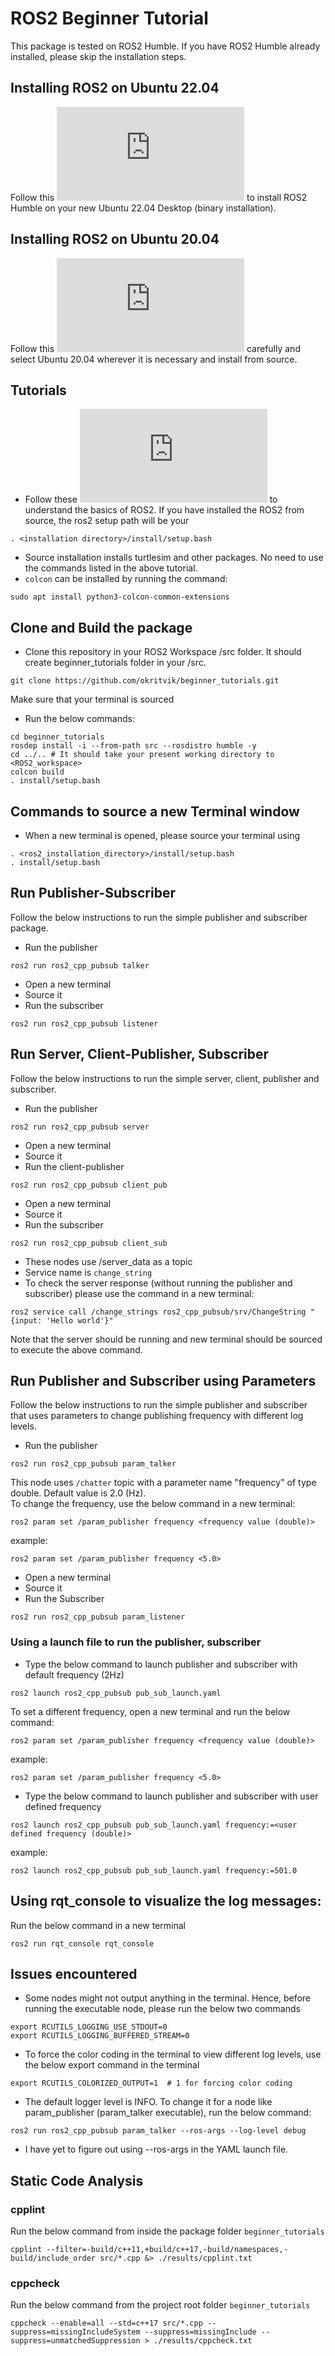 # ROS2 Beginner Tutorial
This package is tested on ROS2 Humble. If you have ROS2 Humble already installed, please skip the installation steps.
## Installing ROS2 on Ubuntu 22.04
Follow this ![link](http://docs.ros.org/en/humble/Installation/Alternatives/Ubuntu-Install-Binary.html) to install ROS2 Humble on your new Ubuntu 22.04 Desktop (binary installation).
## Installing ROS2 on Ubuntu 20.04
Follow this ![link](http://docs.ros.org/en/humble/Installation/Alternatives/Ubuntu-Development-Setup.html) carefully and select Ubuntu 20.04 wherever it is necessary and install from source.
## Tutorials
- Follow these ![tutorial](http://docs.ros.org/en/humble/Tutorials.html) to understand the basics of ROS2. If you have installed the ROS2 from source, the ros2 setup path will be your 
```
. <installation directory>/install/setup.bash
```
- Source installation installs turtlesim and other packages. No need to use the commands listed in the above tutorial. 
- `colcon` can be installed by running the command:
```
sudo apt install python3-colcon-common-extensions
```

## Clone and Build the package
- Clone this repository in your ROS2 Workspace /src folder. It should create beginner_tutorials folder in your /src.
```
git clone https://github.com/okritvik/beginner_tutorials.git
```
Make sure that your terminal is sourced
- Run the below commands:
```
cd beginner_tutorials
rosdep install -i --from-path src --rosdistro humble -y
cd ../.. # It should take your present working directory to <ROS2_workspace>
colcon build
. install/setup.bash
```

## Commands to source a new Terminal window
- When a new terminal is opened, please source your terminal using
```
. <ros2_installation_directory>/install/setup.bash
. install/setup.bash
```

## Run Publisher-Subscriber
Follow the below instructions to run the simple publisher and subscriber package.
- Run the publisher
```
ros2 run ros2_cpp_pubsub talker
```
- Open a new terminal
- Source it
- Run the subscriber
```
ros2 run ros2_cpp_pubsub listener
```

## Run Server, Client-Publisher, Subscriber
Follow the below instructions to run the simple server, client, publisher and subscriber.
- Run the publisher
```
ros2 run ros2_cpp_pubsub server
```
- Open a new terminal
- Source it
- Run the client-publisher
```
ros2 run ros2_cpp_pubsub client_pub
```
- Open a new terminal
- Source it
- Run the subscriber
```
ros2 run ros2_cpp_pubsub client_sub
```
- These nodes use /server_data as a topic
- Service name is ```change_string```
- To check the server response (without running the publisher and subscriber) please use the command in a new terminal:
```
ros2 service call /change_strings ros2_cpp_pubsub/srv/ChangeString "{input: 'Hello world'}"
```
Note that the server should be running and new terminal should be sourced to execute the above command.

## Run Publisher and Subscriber using Parameters
Follow the below instructions to run the simple publisher and subscriber that uses parameters to change publishing frequency with different log levels.
- Run the publisher
```
ros2 run ros2_cpp_pubsub param_talker
```
This node uses ```/chatter``` topic with a parameter name "frequency" of type double. Default value is 2.0 (Hz). <br>
To change the frequency, use the below command in a new terminal:
```
ros2 param set /param_publisher frequency <frequency value (double)>
```
example:
```
ros2 param set /param_publisher frequency <5.0>
```
- Open a new terminal
- Source it
- Run the Subscriber
```
ros2 run ros2_cpp_pubsub param_listener
```
### Using a launch file to run the publisher, subscriber
- Type the below command to launch publisher and subscriber with default frequency (2Hz)
```
ros2 launch ros2_cpp_pubsub pub_sub_launch.yaml
```
To set a different frequency, open a new terminal and run the below command:
```
ros2 param set /param_publisher frequency <frequency value (double)>
```
example:
```
ros2 param set /param_publisher frequency <5.0>
```
- Type the below command to launch publisher and subscriber with user defined frequency
```
ros2 launch ros2_cpp_pubsub pub_sub_launch.yaml frequency:=<user defined frequency (double)>
```
example:
```
ros2 launch ros2_cpp_pubsub pub_sub_launch.yaml frequency:=501.0
```

## Using rqt_console to visualize the log messages:
Run the below command in a new terminal
```
ros2 run rqt_console rqt_console
```

## Issues encountered
- Some nodes might not output anything in the terminal. Hence, before running the executable node, please run the below two commands
```
export RCUTILS_LOGGING_USE_STDOUT=0
export RCUTILS_LOGGING_BUFFERED_STREAM=0
```
- To force the color coding in the terminal to view different log levels, use the below export command in the terminal
```
export RCUTILS_COLORIZED_OUTPUT=1  # 1 for forcing color coding
```
- The default logger level is INFO. To change it for a node like param_publisher (param_talker executable), run the below command:
```
ros2 run ros2_cpp_pubsub param_talker --ros-args --log-level debug
```
- I have yet to figure out using --ros-args in the YAML launch file.


## Static Code Analysis
### cpplint
Run the below command from inside the package folder `beginner_tutorials`
```
cpplint --filter=-build/c++11,+build/c++17,-build/namespaces,-build/include_order src/*.cpp &> ./results/cpplint.txt
```
### cppcheck
Run the below command from the project root folder `beginner_tutorials`
```
cppcheck --enable=all --std=c++17 src/*.cpp --suppress=missingIncludeSystem --suppress=missingInclude --suppress=unmatchedSuppression > ./results/cppcheck.txt
